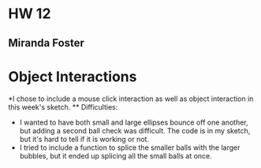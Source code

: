 # HW 12
## Miranda Foster


# Object Interactions

*I chose to include a mouse click interaction as well as object interaction in this week's sketch.
** Difficulties:
- I wanted to have both small and large ellipses bounce off one another, but adding a second ball check was difficult. The code is in my sketch, but it's hard to tell if it is working or not.
- I tried to include a function to splice the smaller balls with the larger bubbles, but it ended up splicing all the small balls at once.
